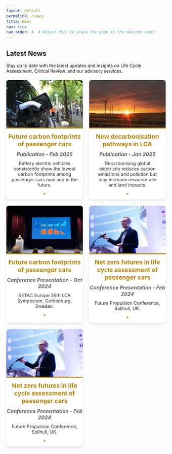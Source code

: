```yaml
---
layout: default
permalink: /news/
title: News
nav: true
nav_order: 4  # Adjust this to place the page in the desired order
---
```


<h2>Latest News</h2>
<p>Stay up to date with the latest updates and insights on Life Cycle Assessment, Critical Review, and our advisory services.</p>

<div class="news-cards">
  <div class="card">
    <img src="/assets/img/car.jpg" alt="Life Cycle Assessment in Action" />
    <h3>Future carbon footprints of passenger cars</h3>
    <h4>Publication - Feb 2025</h4> <!-- Subtitle -->
    <p>
      Battery electric vehicles consistently show the lowest carbon footprints among passenger cars now and in the future.
    </p>
    <a href="/news/lca-in-action" class="read-more">+</a>
  </div>

  <div class="card">
    <img src="/assets/img/wind.jpg" alt="Critical Review Services Expanded" />
    <h3>New decarbonisation pathways in LCA</h3>
    <h4>Publication - Jan 2025</h4> <!-- Subtitle -->
    <p>
      Decarbonising global electricity reduces carbon emissions and pollution but may increase resource use and land impacts.
    </p>
    <a href="/news/critical-review-expanded" class="read-more">+</a>
  </div>

  <div class="card">
    <img src="/assets/img/setac.jpg" alt="Sustainability Strategy Advisory" />
    <h3>Future carbon footprints of passenger cars</h3>
    <h4>Conference Presentation - Oct 2024</h4> <!-- Subtitle -->
    <p>
      SETAC Europe 26th LCA Symposium, Gothenburg, Sweden.
    </p>
    <a href="/news/sustainability-strategy" class="read-more">+</a>
  </div>

  <div class="card">
    <img src="/assets/img/fpc.jpg" alt="Global Expansion" />
    <h3>Net zero futures in life cycle assessment of passenger cars</h3>
    <h4>Conference Presentation - Feb 2024</h4> <!-- Subtitle -->
    <p>
      Future Propulsion Conference, Solihull, UK.
    </p>
    <a href="/news/global-expansion" class="read-more">+</a>
  </div>
  
  <div class="card">
    <img src="/assets/img/fpc.jpg" alt="Global Expansion" />
    <h3>Net zero futures in life cycle assessment of passenger cars</h3>
    <h4>Conference Presentation - Feb 2024</h4> <!-- Subtitle -->
    <p>
      Future Propulsion Conference, Solihull, UK.
    </p>
    <a href="/news/global-expansion" class="read-more">+</a>
  </div>
  
</div>

<style>
  /* Container for the news cards */
  .news-cards {
    display: grid;
    grid-template-columns: repeat(2, 1fr); /* Ensures two cards per row */
    gap: 20px; /* Space between cards */
    margin-top: 20px;
  }

  /* Individual card styling */
  .card {
    background-color: #ffffff;
    border-radius: 8px;
    box-shadow: 0 4px 8px rgba(0, 0, 0, 0.1); /* Subtle shadow */
    overflow: hidden;
    text-align: center;
    transition: transform 0.3s ease, box-shadow 0.3s ease; /* Smooth hover animation */
  }

  .card img {
    width: 100%;
    height: 150px;
    object-fit: cover; /* Ensures image fills the space while maintaining aspect ratio */
    border-bottom: 3px solid #b8860b; /* Gold accent border below image */
  }

  .card h3 {
    font-size: 1.2rem;
    margin: 10px 0;
    color: #b8860b; /* Gold color for headings */
  }

  .card h4 {
    font-size: 1rem;
    margin: 5px 0 10px 0;
    color: #666; /* Neutral text for subtitles */
    font-style: italic;
  }

  .card p {
    font-size: 0.9rem;
    color: #333; /* Neutral text for description */
    margin: 10px 15px;
  }

  .card:hover {
    transform: translateY(-5px); /* Slight lift on hover */
    box-shadow: 0 8px 16px rgba(0, 0, 0, 0.2); /* Stronger shadow on hover */
  }

  /* Read more link styling */
  .read-more {
    text-decoration: none;
    color: #b8860b; /* Gold color for links */
    font-weight: bold;
    margin-bottom: 10px;
    display: inline-block;
  }

  .read-more:hover {
    text-decoration: underline; /* Underline effect on hover */
  }

  /* Mobile responsiveness */
  @media (max-width: 768px) {
    .news-cards {
      grid-template-columns: 1fr; /* One card per row on smaller screens */
    }
  }
</style>

